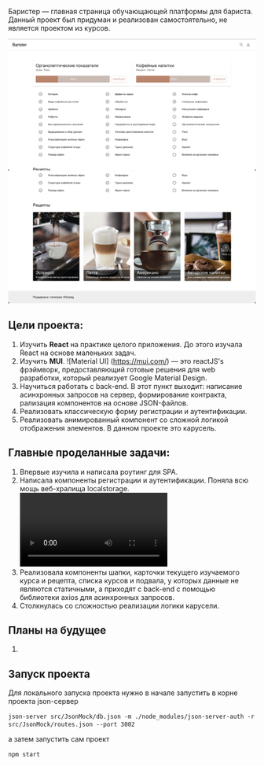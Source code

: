 Баристер — главная страница обучающающей платформы для бариста. Данный проект был придуман и реализован самостоятельно, не является проектом из курсов. 


![Image alt](https://github.com/Listag/barister/blob/main/public/screenShots/mainScreenShot1.png)
![Image alt](https://github.com/Listag/barister/blob/main/public/screenShots/mainScreenShot2.png)



## Цели проекта:
1. Изучить **React** на практике целого приложения. До этого изучала React на основе маленьких задач. 
2. Изучить **MUI**. ![Material UI] (https://mui.com/) — это reactJS's фрэймворк, предоставляющий готовые решения для web разработки, который реализует Google Material Design. 
3. Научиться работать с back-end. В этот пункт выходит: написание асинхронных запросов на сервер, формирование контракта, рализация компонентов на основе JSON-файлов. 
4. Реализовать классическую форму регистрации и аутентификации. 
5. Реализовать анимированный компонент со сложной логикой отображения элементов. В данном проекте это карусель. 


## Главные проделанные задачи:
1. Впервые изучила и написала роутинг для SPA.
2. Написала компоненты регистрации и аутентификации. Поняла всю мощь веб-хралища localstorage.
![Запись аутентификации](https://github.com/Listag/barister/blob/main/public/screenShots/%D0%97%D0%B0%D0%BF%D0%B8%D1%81%D1%8C%20%D0%B0%D1%83%D1%82%D0%B5%D0%BD%D1%82%D0%B8%D1%84%D0%B8%D0%BA%D0%B0%D1%86%D0%B8%D0%B8.mov)
3. Реализовала компоненты шапки, карточки текущего изучаемого курса и рецепта, списка курсов и подвала, у которых данные не являются статичными, а приходят с back-end c помощью библиотеки axios для асинхронных запросов. 
4. Столкнулась со сложностью реализации логики карусели. 


## Планы на будущее
1. 



## Запуск проекта

Для локального запуска проекта нужно в начале запустить в корне проекта json-сервер

```
json-server src/JsonMock/db.json -m ./node_modules/json-server-auth -r src/JsonMock/routes.json --port 3002
```

а затем запустить сам проект

```
npm start
```



